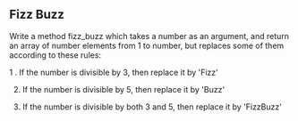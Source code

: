 ## Fizz Buzz

Write a method fizz_buzz which takes a number as an argument, and
return an array of number elements from 1 to number, but replaces some
of them according to these rules:

1 . If the number is divisible by 3, then replace it by 'Fizz'

2. If the number is divisible by 5, then replace it by 'Buzz'

3. If the number is divisible by both 3 and 5, then replace it by 'FizzBuzz'
